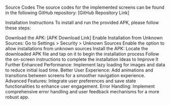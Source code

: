 Source Codes
The source codes for the implemented screens can be found in the following GitHub repository: [GitHub Repository Link]

Installation Instructions
To install and run the provided APK, please follow these steps:

Download the APK:
[APK Download Link]
Enable Installation from Unknown Sources:
Go to Settings > Security > Unknown Sources
Enable the option to allow installations from unknown sources
Install the APK:
Locate the downloaded APK file and tap on it to begin the installation process
Follow the on-screen instructions to complete the installation
Ideas to Improve It Further
Enhanced Performance: Implement lazy loading for images and data to reduce initial load time.
Better User Experience: Add animations and transitions between screens for a smoother navigation experience.
Advanced Features: Integrate user preferences and save state functionalities to enhance user engagement.
Error Handling: Implement comprehensive error handling and user feedback mechanisms for a more robust app.
